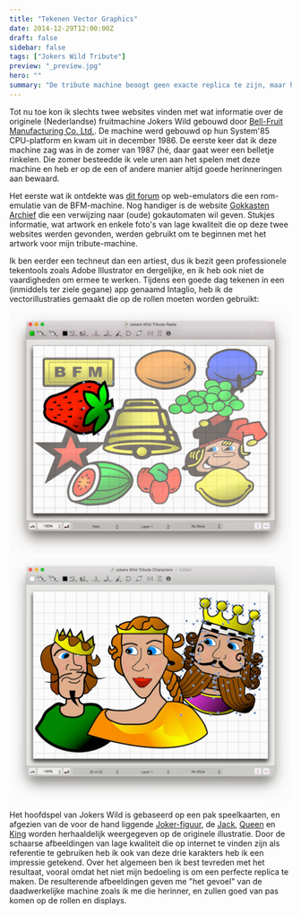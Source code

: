 ```yaml
---
title: "Tekenen Vector Graphics"
date: 2014-12-29T12:00:00Z
draft: false
sidebar: false
tags: ["Jokers Wild Tribute"]
preview: "_preview.jpg"
hero: ""
summary: "De tribute machine beoogt geen exacte replica te zijn, maar het artwork moet toch het juiste gevoel overbrengen"
---
```


Tot nu toe kon ik slechts twee websites vinden met wat informatie over de originele (Nederlandse) fruitmachine Jokers Wild gebouwd door [Bell-Fruit Manufacturing Co. Ltd.](http://www.bellfruitgames.co.uk/bell-fruit-group/about-us).
De machine werd gebouwd op hun System'85 CPU-platform en kwam uit in december 1986. De eerste keer dat ik deze machine zag was in de zomer van 1987 (hé, daar gaat weer een belletje rinkelen. Die zomer besteedde ik vele uren aan het spelen met deze machine en heb er op de een of andere manier altijd goede herinneringen aan bewaard.

Het eerste wat ik ontdekte was [dit forum](http://www.fruit-emu.com/forums/index.php?/files/file/1542-jokers-wild-dx-dutch/) op web-emulators die een rom-emulatie van de BFM-machine.
Nog handiger is de website [Gokkasten Archief](http://www.gokkastenarchief.nl/online/jokers-wild/) die een verwijzing naar (oude) gokautomaten wil geven.
Stukjes informatie, wat artwork en enkele foto's van lage kwaliteit die op deze twee websites werden gevonden, werden gebruikt om te beginnen met het artwork voor mijn tribute-machine.

Ik ben eerder een techneut dan een artiest, dus ik bezit geen professionele tekentools zoals Adobe Illustrator en dergelijke, en ik heb ook niet de vaardigheden om ermee te werken.
Tijdens een goede dag tekenen in een (inmiddels ter ziele gegane) app genaamd Intaglio, heb ik de vectorillustraties gemaakt die op de rollen moeten worden gebruikt:

![Het artwork voor de rollen tekenen](jokers-wild-tribute-reels.jpg)
![Tekening van de karakters getoond op het scherm](jokers-wild-tribute-characters.jpg)

Het hoofdspel van Jokers Wild is gebaseerd op een pak speelkaarten, en afgezien van de voor de hand liggende [Joker-figuur](http://en.wikipedia.org/wiki/Joker_(playing_card)), de [Jack](http://en.wikipedia.org/wiki/Jack_(playing_card)), [Queen](http://en.wikipedia.org/wiki/Queen_(playing_card)) en [King](http://en.wikipedia.org/wiki/King_(playing_card)) worden herhaaldelijk weergegeven op de originele illustratie.
Door de schaarse afbeeldingen van lage kwaliteit die op internet te vinden zijn als referentie te gebruiken heb ik ook van deze drie karakters heb ik een impressie getekend.
Over het algemeen ben ik best tevreden met het resultaat, vooral omdat het niet mijn bedoeling is om een perfecte replica te maken.
De resulterende afbeeldingen geven me "het gevoel" van de daadwerkelijke machine zoals ik me die herinner, en zullen goed van pas komen op de rollen en displays.